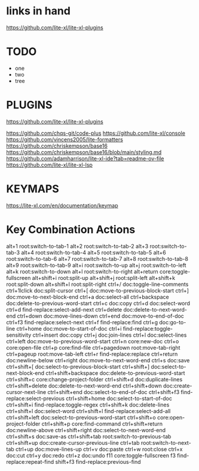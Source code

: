 # links in hand
https://github.com/lite-xl/lite-xl-plugins

# TODO
- one
- two
- tree


# PLUGINS
https://github.com/lite-xl/lite-xl-plugins

https://github.com/chqs-git/code-plus
https://github.com/lite-xl/console
https://github.com/vincens2005/lite-formatters
https://github.com/chriskempson/base16
https://github.com/chriskempson/base16/blob/main/styling.md
https://github.com/adamharrison/lite-xl-ide?tab=readme-ov-file
https://github.com/lite-xl/lite-xl-lsp

# KEYMAPS
https://lite-xl.com/en/documentation/keymap

# Key Combination	Actions
alt+1	root:switch-to-tab-1
alt+2	root:switch-to-tab-2
alt+3	root:switch-to-tab-3
alt+4	root:switch-to-tab-4
alt+5	root:switch-to-tab-5
alt+6	root:switch-to-tab-6
alt+7	root:switch-to-tab-7
alt+8	root:switch-to-tab-8
alt+9	root:switch-to-tab-9
alt+i	root:switch-to-up
alt+j	root:switch-to-left
alt+k	root:switch-to-down
alt+l	root:switch-to-right
alt+return	core:toggle-fullscreen
alt+shift+i	root:split-up
alt+shift+j	root:split-left
alt+shift+k	root:split-down
alt+shift+l	root:split-right
ctrl+/	doc:toggle-line-comments
ctrl+1lclick	doc:split-cursor
ctrl+[	doc:move-to-previous-block-start
ctrl+]	doc:move-to-next-block-end
ctrl+a	doc:select-all
ctrl+backspace	doc:delete-to-previous-word-start
ctrl+c	doc:copy
ctrl+d	doc:select-word
ctrl+d	find-replace:select-add-next
ctrl+delete	doc:delete-to-next-word-end
ctrl+down	doc:move-lines-down
ctrl+end	doc:move-to-end-of-doc
ctrl+f3	find-replace:select-next
ctrl+f	find-replace:find
ctrl+g	doc:go-to-line
ctrl+home	doc:move-to-start-of-doc
ctrl+i	find-replace:toggle-sensitivity
ctrl+insert	doc:copy
ctrl+j	doc:join-lines
ctrl+l	doc:select-lines
ctrl+left	doc:move-to-previous-word-start
ctrl+n	core:new-doc
ctrl+o	core:open-file
ctrl+p	core:find-file
ctrl+pagedown	root:move-tab-right
ctrl+pageup	root:move-tab-left
ctrl+r	find-replace:replace
ctrl+return	doc:newline-below
ctrl+right	doc:move-to-next-word-end
ctrl+s	doc:save
ctrl+shift+[	doc:select-to-previous-block-start
ctrl+shift+]	doc:select-to-next-block-end
ctrl+shift+backspace	doc:delete-to-previous-word-start
ctrl+shift+c	core:change-project-folder
ctrl+shift+d	doc:duplicate-lines
ctrl+shift+delete	doc:delete-to-next-word-end
ctrl+shift+down	doc:create-cursor-next-line
ctrl+shift+end	doc:select-to-end-of-doc
ctrl+shift+f3	find-replace:select-previous
ctrl+shift+home	doc:select-to-start-of-doc
ctrl+shift+i	find-replace:toggle-regex
ctrl+shift+k	doc:delete-lines
ctrl+shift+l	doc:select-word
ctrl+shift+l	find-replace:select-add-all
ctrl+shift+left	doc:select-to-previous-word-start
ctrl+shift+o	core:open-project-folder
ctrl+shift+p	core:find-command
ctrl+shift+return	doc:newline-above
ctrl+shift+right	doc:select-to-next-word-end
ctrl+shift+s	doc:save-as
ctrl+shift+tab	root:switch-to-previous-tab
ctrl+shift+up	doc:create-cursor-previous-line
ctrl+tab	root:switch-to-next-tab
ctrl+up	doc:move-lines-up
ctrl+v	doc:paste
ctrl+w	root:close
ctrl+x	doc:cut
ctrl+y	doc:redo
ctrl+z	doc:undo
f11	core:toggle-fullscreen
f3	find-replace:repeat-find
shift+f3	find-replace:previous-find
